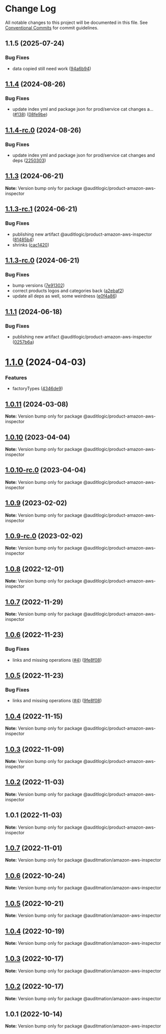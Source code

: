 # Change Log

All notable changes to this project will be documented in this file.
See [Conventional Commits](https://conventionalcommits.org) for commit guidelines.

## 1.1.5 (2025-07-24)


### Bug Fixes

* data copied still need work ([94a6b94](https://github.com/zerobias-org/product/commit/94a6b942fb0516367548599d739529536132755a))





## [1.1.4](https://github.com/auditlogic/product/compare/@auditlogic/product-amazon-aws-inspector@1.1.3...@auditlogic/product-amazon-aws-inspector@1.1.4) (2024-08-26)


### Bug Fixes

* update index yml and package json for prod/service cat changes a… ([#138](https://github.com/auditlogic/product/issues/138)) ([08fe9be](https://github.com/auditlogic/product/commit/08fe9beb1c8457462a19bc69caa02e6212d97e1a))





## [1.1.4-rc.0](https://github.com/auditlogic/product/compare/@auditlogic/product-amazon-aws-inspector@1.1.3...@auditlogic/product-amazon-aws-inspector@1.1.4-rc.0) (2024-08-26)


### Bug Fixes

* update index yml and package json for prod/service cat changes and deps ([2250303](https://github.com/auditlogic/product/commit/225030363a363608240135b7ebed386b28f01e4b))





## [1.1.3](https://github.com/auditlogic/product/compare/@auditlogic/product-amazon-aws-inspector@1.1.3-rc.1...@auditlogic/product-amazon-aws-inspector@1.1.3) (2024-06-21)

**Note:** Version bump only for package @auditlogic/product-amazon-aws-inspector





## [1.1.3-rc.1](https://github.com/auditlogic/product/compare/@auditlogic/product-amazon-aws-inspector@1.1.3-rc.0...@auditlogic/product-amazon-aws-inspector@1.1.3-rc.1) (2024-06-21)


### Bug Fixes

* publishing new artifact @auditlogic/product-amazon-aws-inspector ([81485b4](https://github.com/auditlogic/product/commit/81485b447d05587d9403e7803fd7a14726095b65))
* shrinks ([cac1420](https://github.com/auditlogic/product/commit/cac14200fefcd8183ab69fe89a47bd3f70f563e9))





## [1.1.3-rc.0](https://github.com/auditlogic/product/compare/@auditlogic/product-amazon-aws-inspector@1.1.1...@auditlogic/product-amazon-aws-inspector@1.1.3-rc.0) (2024-06-21)


### Bug Fixes

* bump versions ([7e91302](https://github.com/auditlogic/product/commit/7e913023b8b312150ed7762c32fbbe616be71de5))
* correct products logos and categories back ([a2ebaf2](https://github.com/auditlogic/product/commit/a2ebaf2efe8e232e6ff22c774c456048771f9469))
* update all deps as well, some weirdness ([e0f4a86](https://github.com/auditlogic/product/commit/e0f4a864714e2d3de6bbf3da014d5312fe53be2f))





## [1.1.1](https://github.com/auditlogic/product/compare/@auditlogic/product-amazon-aws-inspector@1.1.0...@auditlogic/product-amazon-aws-inspector@1.1.1) (2024-06-18)


### Bug Fixes

* publishing new artifact @auditlogic/product-amazon-aws-inspector ([0257b6a](https://github.com/auditlogic/product/commit/0257b6a9c2020c87a4a23d9b3f7775a7d43897d4))





# [1.1.0](https://github.com/auditlogic/product/compare/@auditlogic/product-amazon-aws-inspector@1.0.11...@auditlogic/product-amazon-aws-inspector@1.1.0) (2024-04-03)


### Features

* factoryTypes ([4346de9](https://github.com/auditlogic/product/commit/4346de92693aee892fccf725338ffc7b80ab182b))





## [1.0.11](https://github.com/auditlogic/product/compare/@auditlogic/product-amazon-aws-inspector@1.0.10...@auditlogic/product-amazon-aws-inspector@1.0.11) (2024-03-08)

**Note:** Version bump only for package @auditlogic/product-amazon-aws-inspector





## [1.0.10](https://github.com/auditlogic/product/compare/@auditlogic/product-amazon-aws-inspector@1.0.9...@auditlogic/product-amazon-aws-inspector@1.0.10) (2023-04-04)

**Note:** Version bump only for package @auditlogic/product-amazon-aws-inspector





## [1.0.10-rc.0](https://github.com/auditlogic/product/compare/@auditlogic/product-amazon-aws-inspector@1.0.9...@auditlogic/product-amazon-aws-inspector@1.0.10-rc.0) (2023-04-04)

**Note:** Version bump only for package @auditlogic/product-amazon-aws-inspector





## [1.0.9](https://github.com/auditlogic/product/compare/@auditlogic/product-amazon-aws-inspector@1.0.8...@auditlogic/product-amazon-aws-inspector@1.0.9) (2023-02-02)

**Note:** Version bump only for package @auditlogic/product-amazon-aws-inspector





## [1.0.9-rc.0](https://github.com/auditlogic/product/compare/@auditlogic/product-amazon-aws-inspector@1.0.8...@auditlogic/product-amazon-aws-inspector@1.0.9-rc.0) (2023-02-02)

**Note:** Version bump only for package @auditlogic/product-amazon-aws-inspector





## [1.0.8](https://github.com/auditlogic/product/compare/@auditlogic/product-amazon-aws-inspector@1.0.7...@auditlogic/product-amazon-aws-inspector@1.0.8) (2022-12-01)

**Note:** Version bump only for package @auditlogic/product-amazon-aws-inspector





## [1.0.7](https://github.com/auditlogic/product/compare/@auditlogic/product-amazon-aws-inspector@1.0.6...@auditlogic/product-amazon-aws-inspector@1.0.7) (2022-11-29)

**Note:** Version bump only for package @auditlogic/product-amazon-aws-inspector





## [1.0.6](https://github.com/auditlogic/product/compare/@auditlogic/product-amazon-aws-inspector@1.0.4...@auditlogic/product-amazon-aws-inspector@1.0.6) (2022-11-23)


### Bug Fixes

* links and missing operations ([#4](https://github.com/auditlogic/product/issues/4)) ([9fe8f08](https://github.com/auditlogic/product/commit/9fe8f08fe7c57fdb79f991ac35bd6ac2e7dcad38))





## [1.0.5](https://github.com/auditlogic/product/compare/@auditlogic/product-amazon-aws-inspector@1.0.4...@auditlogic/product-amazon-aws-inspector@1.0.5) (2022-11-23)


### Bug Fixes

* links and missing operations ([#4](https://github.com/auditlogic/product/issues/4)) ([9fe8f08](https://github.com/auditlogic/product/commit/9fe8f08fe7c57fdb79f991ac35bd6ac2e7dcad38))





## [1.0.4](https://github.com/auditlogic/product/compare/@auditlogic/product-amazon-aws-inspector@1.0.3...@auditlogic/product-amazon-aws-inspector@1.0.4) (2022-11-15)

**Note:** Version bump only for package @auditlogic/product-amazon-aws-inspector





## [1.0.3](https://github.com/auditlogic/product/compare/@auditlogic/product-amazon-aws-inspector@1.0.2...@auditlogic/product-amazon-aws-inspector@1.0.3) (2022-11-09)

**Note:** Version bump only for package @auditlogic/product-amazon-aws-inspector





## [1.0.2](https://github.com/auditlogic/product/compare/@auditlogic/product-amazon-aws-inspector@1.0.1...@auditlogic/product-amazon-aws-inspector@1.0.2) (2022-11-03)

**Note:** Version bump only for package @auditlogic/product-amazon-aws-inspector





## 1.0.1 (2022-11-03)

**Note:** Version bump only for package @auditlogic/product-amazon-aws-inspector





## [1.0.7](https://github.com/auditmation/store-content/compare/@auditmation/amazon-aws-inspector@1.0.6...@auditmation/amazon-aws-inspector@1.0.7) (2022-11-01)

**Note:** Version bump only for package @auditmation/amazon-aws-inspector





## [1.0.6](https://github.com/auditmation/store-content/compare/@auditmation/amazon-aws-inspector@1.0.5...@auditmation/amazon-aws-inspector@1.0.6) (2022-10-24)

**Note:** Version bump only for package @auditmation/amazon-aws-inspector





## [1.0.5](https://github.com/auditmation/store-content/compare/@auditmation/amazon-aws-inspector@1.0.4...@auditmation/amazon-aws-inspector@1.0.5) (2022-10-21)

**Note:** Version bump only for package @auditmation/amazon-aws-inspector





## [1.0.4](https://github.com/auditmation/store-content/compare/@auditmation/amazon-aws-inspector@1.0.3...@auditmation/amazon-aws-inspector@1.0.4) (2022-10-19)

**Note:** Version bump only for package @auditmation/amazon-aws-inspector





## [1.0.3](https://github.com/auditmation/store-content/compare/@auditmation/amazon-aws-inspector@1.0.2...@auditmation/amazon-aws-inspector@1.0.3) (2022-10-17)

**Note:** Version bump only for package @auditmation/amazon-aws-inspector





## [1.0.2](https://github.com/auditmation/store-content/compare/@auditmation/amazon-aws-inspector@1.0.1...@auditmation/amazon-aws-inspector@1.0.2) (2022-10-17)

**Note:** Version bump only for package @auditmation/amazon-aws-inspector





## 1.0.1 (2022-10-14)

**Note:** Version bump only for package @auditmation/amazon-aws-inspector

